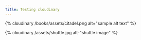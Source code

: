 ```yaml
---
Title: Testing cloudinary
---
```



{% cloudinary /books/assets/citadel.png alt="sample alt text" %}

{% cloudinary /assets/shuttle.jpg alt-"shuttle image" %}